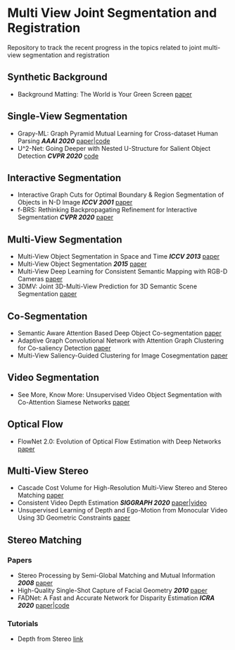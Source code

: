 # Multi View Joint Segmentation and Registration
Repository to track the recent progress in the topics related to joint multi-view segmentation and registration

## Synthetic Background
* Background Matting: The World is Your Green Screen [paper](https://arxiv.org/pdf/2004.00626.pdf)

## Single-View Segmentation 
* Grapy-ML: Graph Pyramid Mutual Learning for Cross-dataset Human Parsing ***AAAI 2020*** [paper](https://arxiv.org/abs/1911.12053)|[code](https://github.com/Charleshhy/Grapy-ML)
* U^2-Net: Going Deeper with Nested U-Structure for Salient Object Detection ***CVPR 2020*** [code](https://github.com/NathanUA/U-2-Net)

## Interactive Segmentation
* Interactive Graph Cuts for Optimal Boundary & Region Segmentation of Objects in N-D Image ***ICCV 2001*** [paper](https://www.csd.uwo.ca/faculty/yuri/Papers/iccv01.pdf)
* f-BRS: Rethinking Backpropagating Refinement for Interactive Segmentation ***CVPR 2020*** [paper](https://www.csd.uwo.ca/faculty/yuri/Papers/iccv01.pdf)

## Multi-View Segmentation
* Multi-View Object Segmentation in Space and Time ***ICCV 2013*** [paper](http://openaccess.thecvf.com/content_iccv_2013/papers/Djelouah_Multi-view_Object_Segmentation_2013_ICCV_paper.pdf)
* Multi-View Object Segmentation ***2015*** [paper](https://www.researchgate.net/publication/278379214_Multi-view_Object_Segmentation)
* Multi-View Deep Learning for Consistent Semantic Mapping with RGB-D Cameras [paper](https://arxiv.org/pdf/1703.08866.pdf)
* 3DMV: Joint 3D-Multi-View Prediction for 3D Semantic Scene Segmentation [paper](https://arxiv.org/abs/1803.10409)

## Co-Segmentation 
* Semantic Aware Attention Based Deep Object Co-segmentation [paper](https://arxiv.org/abs/1810.06859)
* Adaptive Graph Convolutional Network with Attention Graph Clustering for Co-saliency Detection [paper](https://128.84.21.199/pdf/2003.06167.pdf)
* Multi-View Saliency-Guided Clustering for Image Cosegmentation [paper](https://www.researchgate.net/publication/332960969_Multi-View_Saliency-Guided_Clustering_for_Image_Cosegmentation)

## Video Segmentation
* See More, Know More: Unsupervised Video Object Segmentation with Co-Attention Siamese Networks [paper](https://arxiv.org/abs/2001.06810)

## Optical Flow
* FlowNet 2.0: Evolution of Optical Flow Estimation with Deep Networks [paper](https://arxiv.org/abs/1612.01925)

## Multi-View Stereo
* Cascade Cost Volume for High-Resolution Multi-View Stereo and Stereo Matching [paper](https://arxiv.org/pdf/1912.06378.pdf)
* Consistent Video Depth Estimation  ***SIGGRAPH 2020*** [paper](https://arxiv.org/abs/2004.15021)|[video](https://youtu.be/5Tia2oblJAg)
* Unsupervised Learning of Depth and Ego-Motion from Monocular Video Using 3D Geometric Constraints [paper](https://arxiv.org/abs/1802.05522)

## Stereo Matching
### Papers
* Stereo Processing by Semi-Global Matching
and Mutual Information ***2008*** [paper](https://core.ac.uk/download/pdf/11134866.pdf)
* High-Quality Single-Shot Capture of Facial Geometry ***2010*** [paper](https://cgl.ethz.ch/Downloads/Publications/Papers/2010/Bee10/Bee10.pdf)
* FADNet: A Fast and Accurate Network for Disparity Estimation ***ICRA 2020*** [paper](https://arxiv.org/abs/2003.10758v1)|[code](https://github.com/HKBU-HPML/FADNet)
### Tutorials
* Depth from Stereo [link](https://github.com/IntelRealSense/librealsense/blob/master/doc/depth-from-stereo.md)
